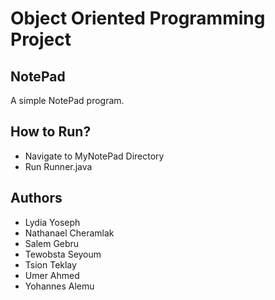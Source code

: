 # Object Oriented Programming Project

## NotePad

A simple NotePad program.

## How to Run?
- Navigate to MyNotePad Directory
- Run Runner.java

## Authors

- Lydia Yoseph
- Nathanael Cheramlak
- Salem Gebru
- Tewobsta Seyoum
- Tsion Teklay
- Umer Ahmed
- Yohannes Alemu
